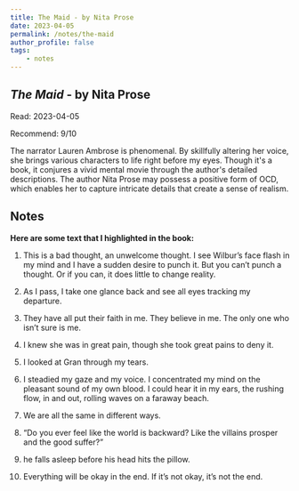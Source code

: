 ```yaml
---
title: The Maid - by Nita Prose
date: 2023-04-05
permalink: /notes/the-maid
author_profile: false
tags:
    - notes
---
```


## *The Maid* - by Nita Prose

Read: 2023-04-05

Recommend: 9/10

The narrator Lauren Ambrose is phenomenal. By skillfully altering her voice, she brings various characters to life right before my eyes. Though it's a book, it conjures a vivid mental movie through the author's detailed descriptions. The author Nita Prose may possess a positive form of OCD, which enables her to capture intricate details that create a sense of realism.

## Notes

**Here are some text that I highlighted in the book:** 

1. This is a bad thought, an unwelcome thought. I see Wilbur’s face flash in my mind and I have a sudden desire to punch it. But you can’t punch a thought. Or if you can, it does little to change reality.

1. As I pass, I take one glance back and see all eyes tracking my departure.

1. They have all put their faith in me. They believe in me. The only one who isn’t sure is me.

1. I knew she was in great pain, though she took great pains to deny it.

1. I looked at Gran through my tears.

1. I steadied my gaze and my voice. I concentrated my mind on the pleasant sound of my own blood. I could hear it in my ears, the rushing flow, in and out, rolling waves on a faraway beach. 

1. We are all the same in different ways.

1. “Do you ever feel like the world is backward? Like the villains prosper and the good suffer?”

1. he falls asleep before his head hits the pillow. 

1. Everything will be okay in the end. If it’s not okay, it’s not the end.


